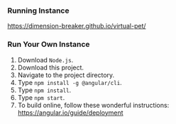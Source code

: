 ### Running Instance
https://dimension-breaker.github.io/virtual-pet/

### Run Your Own Instance
1. Download ```Node.js```.
2. Download this project.
3. Navigate to the project directory.
4. Type ```npm install -g @angular/cli```.
5. Type ```npm install```.
6. Type ```npm start```.
7. To build online, follow these wonderful instructions: https://angular.io/guide/deployment
